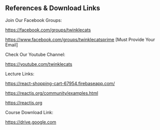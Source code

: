 ## References & Download Links
Join Our Facebook Groups:

https://facebook.com/groups/twinklecats

https://www.facebook.com/groups/twinklecatsprime [Must Provide Your Email]



Check Our Youtube Channel:

https://youtube.com/twinklecats



Lecture Links:

https://react-shopping-cart-67954.firebaseapp.com/

https://reactjs.org/community/examples.html

https://reactjs.org



Course Download Link:

https://drive.google.com 
